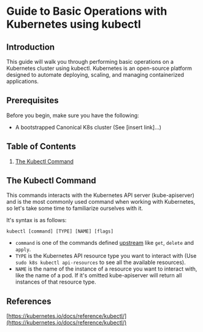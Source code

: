 # Guide to Basic Operations with Kubernetes using kubectl

## Introduction

This guide will walk you through performing basic operations on a Kubernetes
cluster using kubectl. Kubernetes is an open-source platform designed to
automate deploying, scaling, and managing containerized applications.

## Prerequisites

Before you begin, make sure you have the following:

- A bootstrapped Canonical K8s cluster (See [insert link]...)

## Table of Contents

1. [The Kubectl Command](#check-kubernetes-version)

## The Kubectl Command

This commands interacts with the Kubernetes API server (kube-apiserver) and is the most commonly used command when working with Kubernetes, so let's take some time to familiarize ourselves with it.

It's syntax is as follows:

```
kubectl [command] [TYPE] [NAME] [flags]
```

- `command` is one of the commands defined [upstream](https://kubernetes.io/docs/reference/kubectl/generated/) like `get`, `delete` and `apply`.
- `TYPE` is the Kubernetes API resource type you want to interact with (Use `sudo k8s kubectl api-resources` to see all the available resources).
- `NAME` is the name of the instance of a resource you want to interact with, like the name of a pod. If it's omitted kube-apiserver will return all instances of that resource type.


## References
[https://kubernetes.io/docs/reference/kubectl/](https://kubernetes.io/docs/reference/kubectl/)